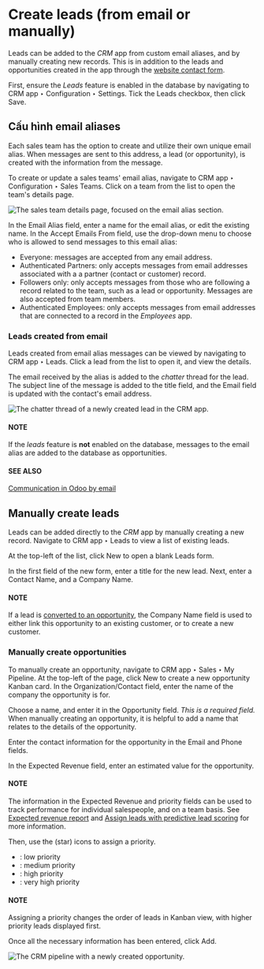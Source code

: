 # Create leads (from email or manually)

Leads can be added to the *CRM* app from custom email aliases, and by manually creating new
records. This is in addition to the leads and opportunities created in the app through the
[website contact form](opportunities_form.md).

First, ensure the *Leads* feature is enabled in the database by navigating to CRM
app ‣ Configuration ‣ Settings. Tick the Leads checkbox, then click
Save.

<a id="crm-configure-email-alias"></a>

## Cấu hình email aliases

Each sales team has the option to create and utilize their own unique email alias. When messages
are sent to this address, a lead (or opportunity), is created with the information from the
message.

To create or update a sales teams' email alias, navigate to CRM app ‣
Configuration ‣ Sales Teams. Click on a team from the list to open the team's details page.

![The sales team details page, focused on the email alias section.](applications/sales/crm/acquire_leads/email_manual/email-alias.png)

In the Email Alias field, enter a name for the email alias, or edit the existing name.
In the Accept Emails From field, use the drop-down menu to choose who is allowed to send
messages to this email alias:

- Everyone: messages are accepted from any email address.
- Authenticated Partners: only accepts messages from email addresses associated with a
  a partner (contact or customer) record.
- Followers only: only accepts messages from those who are following a record related to
  the team, such as a lead or opportunity. Messages are also accepted from team members.
- Authenticated Employees: only accepts messages from email addresses that are connected
  to a record in the *Employees* app.

### Leads created from email

Leads created from email alias messages can be viewed by navigating to CRM app ‣
Leads. Click a lead from the list to open it, and view the details.

The email received by the alias is added to the *chatter* thread for the lead. The subject line of
the message is added to the title field, and the Email field is updated with the
contact's email address.

![The chatter thread of a newly created lead in the CRM app.](applications/sales/crm/acquire_leads/email_manual/chatter-message.png)

#### NOTE
If the *leads* feature is **not** enabled on the database, messages to the email alias are added
to the database as opportunities.

#### SEE ALSO
[Communication in Odoo by email](../../../general/email_communication.md)

## Manually create leads

Leads can be added directly to the *CRM* app by manually creating a new record. Navigate to
CRM app ‣ Leads to view a list of existing leads.

At the top-left of the list, click New to open a blank Leads form.

In the first field of the new form, enter a title for the new lead. Next, enter a Contact
Name, and a Company Name.

#### NOTE
If a lead is [converted to an opportunity](convert.md), the Company Name field is
used to either link this opportunity to an existing customer, or to create a new customer.

### Manually create opportunities

To manually create an opportunity, navigate to CRM app ‣ Sales ‣ My Pipeline.
At the top-left of the page, click New to create a new opportunity Kanban card. In the
Organization/Contact field, enter the name of the company the opportunity is for.

Choose a name, and enter it in the Opportunity field. *This is a required field.* When
manually creating an opportunity, it is helpful to add a name that relates to the details of the
opportunity.

Enter the contact information for the opportunity in the Email and Phone
fields.

In the Expected Revenue field, enter an estimated value for the opportunity.

#### NOTE
The information in the Expected Revenue and priority fields can be used to track
performance for individual salespeople, and on a team basis. See
[Expected revenue report](../performance/expected_revenue_report.md) and [Assign leads with predictive lead scoring](../track_leads/lead_scoring.md) for more
information.

Then, use the <i class="fa fa-star-o"></i> (star) icons to assign a priority.

- <i class="fa fa-star-o"></i> <i class="fa fa-star-o"></i> <i class="fa fa-star-o"></i>: low priority
- <i class="fa fa-star"></i> <i class="fa fa-star-o"></i> <i class="fa fa-star-o"></i>: medium priority
- <i class="fa fa-star"></i> <i class="fa fa-star"></i> <i class="fa fa-star-o"></i>: high priority
- <i class="fa fa-star"></i> <i class="fa fa-star"></i> <i class="fa fa-star"></i>: very high priority

#### NOTE
Assigning a priority changes the order of leads in Kanban view, with higher priority leads
displayed first.

Once all the necessary information has been entered, click Add.

![The CRM pipeline with a newly created opportunity.](applications/sales/crm/acquire_leads/email_manual/create-opportunities.png)
